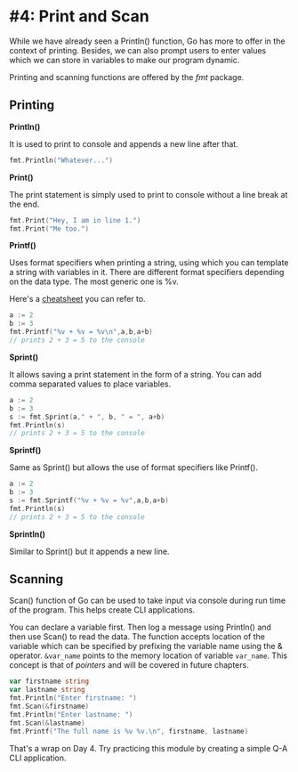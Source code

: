 # #4: Print and Scan

While we have already seen a Println() function, Go has more to offer in the context of printing. Besides, we can also prompt users to enter values which we can store in variables to make our program dynamic.

Printing and scanning functions are offered by the *fmt* package.

## Printing

**Println()**

It is used to print to console and appends a new line after that.

```go
fmt.Println("Whatever...")
```

**Print()**

The print statement is simply used to print to console without a line break at the end.

```go
fmt.Print("Hey, I am in line 1.")
fmt.Print("Me too.")
```

**Printf()**

Uses format specifiers when printing a string, using which you can template a string with variables in it. There are different format specifiers depending on the data type. The most generic one is %v.

Here's a [cheatsheet](https://programming.guide/go/fmt-printf-reference-cheat-sheet.html) you can refer to.

```go
a := 2
b := 3
fmt.Printf("%v + %v = %v\n",a,b,a+b)
// prints 2 + 3 = 5 to the console 
```

**Sprint()**

It allows saving a print statement in the form of a string. You can add comma separated values to place variables.

```go
a := 2
b := 3
s := fmt.Sprint(a," + ", b, " = ", a+b)
fmt.Println(s)
// prints 2 + 3 = 5 to the console 
```

**Sprintf()**

Same as Sprint() but allows the use of format specifiers like Printf().

```go
a := 2
b := 3
s := fmt.Sprintf("%v + %v = %v",a,b,a+b)
fmt.Println(s)
// prints 2 + 3 = 5 to the console 
```

**Sprintln()**

Similar to Sprint() but it appends a new line.

## Scanning

Scan() function of Go can be used to take input via console during run time of the program. This helps create CLI applications.

You can declare a variable first. Then log a message using Println() and then use Scan() to read the data. The function accepts location of the variable which can be specified by prefixing the variable name using the & operator. `&var_name` points to the memory location of variable `var_name`. This concept is that of *pointers* and will be covered in future chapters.

```go
var firstname string
var lastname string
fmt.Println("Enter firstname: ")
fmt.Scan(&firstname)
fmt.Println("Enter lastname: ")
fmt.Scan(&lastname)
fmt.Printf("The full name is %v %v.\n", firstname, lastname)
```

That's a wrap on Day 4. Try practicing this module by creating a simple Q-A CLI application.